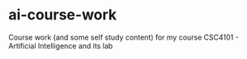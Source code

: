 # ai-course-work
Course work (and some self study content) for my course CSC4101 - Artificial Intelligence and its lab
